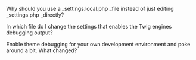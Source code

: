 Why should you use a _settings.local.php _file instead of just editing _settings.php _directly?

In which file do I change the settings that enables the Twig engines debugging output?

Enable theme debugging for your own development environment and poke around a bit. What changed?





